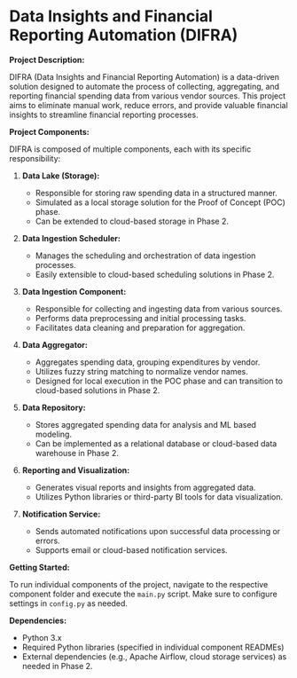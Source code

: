 # Data Insights and Financial Reporting Automation (DIFRA)

**Project Description:**

DIFRA (Data Insights and Financial Reporting Automation) is a data-driven solution designed to automate the process of collecting, aggregating, and reporting financial spending data from various vendor sources. This project aims to eliminate manual work, reduce errors, and provide valuable financial insights to streamline financial reporting processes.

**Project Components:**

DIFRA is composed of multiple components, each with its specific responsibility:

1. **Data Lake (Storage):**
   - Responsible for storing raw spending data in a structured manner.
   - Simulated as a local storage solution for the Proof of Concept (POC) phase.
   - Can be extended to cloud-based storage in Phase 2.

2. **Data Ingestion Scheduler:**
   - Manages the scheduling and orchestration of data ingestion processes.
   - Easily extensible to cloud-based scheduling solutions in Phase 2.

3. **Data Ingestion Component:**
   - Responsible for collecting and ingesting data from various sources.
   - Performs data preprocessing and initial processing tasks.
   - Facilitates data cleaning and preparation for aggregation.
     
4. **Data Aggregator:**
   - Aggregates spending data, grouping expenditures by vendor.
   - Utilizes fuzzy string matching to normalize vendor names.
   - Designed for local execution in the POC phase and can transition to cloud-based solutions in Phase 2.

5. **Data Repository:**
   - Stores aggregated spending data for analysis and ML based modeling.
   - Can be implemented as a relational database or cloud-based data warehouse in Phase 2.

6. **Reporting and Visualization:**
   - Generates visual reports and insights from aggregated data.
   - Utilizes Python libraries or third-party BI tools for data visualization.

7. **Notification Service:**
   - Sends automated notifications upon successful data processing or errors.
   - Supports email or cloud-based notification services.

**Getting Started:**

To run individual components of the project, navigate to the respective component folder and execute the `main.py` script. Make sure to configure settings in `config.py` as needed.

**Dependencies:**

- Python 3.x
- Required Python libraries (specified in individual component READMEs)
- External dependencies (e.g., Apache Airflow, cloud storage services) as needed in Phase 2.
